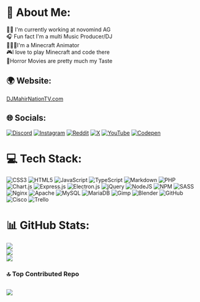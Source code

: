 # 💫 About Me:
👩‍💻 I'm currently working at novomind AG<br>🎧 Fun fact I'm a multi Music Producer/DJ<br>🏃‍♂️‍➡️I'm a Minecraft Animator<br>🎮I love to play Minecraft and code there<br>👻Horror Movies are pretty much my Taste<br>

## 🌍 Website:
[DJMahirNationTV.com](https://djmahirnationtv.com)

## 🌐 Socials:
[![Discord](https://img.shields.io/badge/Discord-%237289DA.svg?logo=discord&logoColor=white)](https://discord.gg/djmahirnationtv) [![Instagram](https://img.shields.io/badge/Instagram-%23E4405F.svg?logo=Instagram&logoColor=white)](https://instagram.com/dj_mahir_nation_tv) [![Reddit](https://img.shields.io/badge/Reddit-%23FF4500.svg?logo=Reddit&logoColor=white)](https://reddit.com/user/djmahirnationtv) [![X](https://img.shields.io/badge/X-black.svg?logo=X&logoColor=white)](https://x.com/djmahirnationtv) [![YouTube](https://img.shields.io/badge/YouTube-%23FF0000.svg?logo=YouTube&logoColor=white)](https://youtube.com/@UCFfTTLCOKqTHVy_PBwKvanA) [![Codepen](https://img.shields.io/badge/Codepen-000000?style=for-the-badge&logo=codepen&logoColor=white)](https://codepen.io/djmahirnationtv) 

# 💻 Tech Stack:
![CSS3](https://img.shields.io/badge/css3-%231572B6.svg?style=for-the-badge&logo=css3&logoColor=white) ![HTML5](https://img.shields.io/badge/html5-%23E34F26.svg?style=for-the-badge&logo=html5&logoColor=white) ![JavaScript](https://img.shields.io/badge/javascript-%23323330.svg?style=for-the-badge&logo=javascript&logoColor=%23F7DF1E) ![TypeScript](https://img.shields.io/badge/typescript-%23007ACC.svg?style=for-the-badge&logo=typescript&logoColor=white) ![Markdown](https://img.shields.io/badge/markdown-%23000000.svg?style=for-the-badge&logo=markdown&logoColor=white) ![PHP](https://img.shields.io/badge/php-%23777BB4.svg?style=for-the-badge&logo=php&logoColor=white) ![Chart.js](https://img.shields.io/badge/chart.js-F5788D.svg?style=for-the-badge&logo=chart.js&logoColor=white) ![Express.js](https://img.shields.io/badge/express.js-%23404d59.svg?style=for-the-badge&logo=express&logoColor=%2361DAFB) ![Electron.js](https://img.shields.io/badge/Electron-191970?style=for-the-badge&logo=Electron&logoColor=white) ![jQuery](https://img.shields.io/badge/jquery-%230769AD.svg?style=for-the-badge&logo=jquery&logoColor=white) ![NodeJS](https://img.shields.io/badge/node.js-6DA55F?style=for-the-badge&logo=node.js&logoColor=white) ![NPM](https://img.shields.io/badge/NPM-%23CB3837.svg?style=for-the-badge&logo=npm&logoColor=white) ![SASS](https://img.shields.io/badge/SASS-hotpink.svg?style=for-the-badge&logo=SASS&logoColor=white) ![Nginx](https://img.shields.io/badge/nginx-%23009639.svg?style=for-the-badge&logo=nginx&logoColor=white) ![Apache](https://img.shields.io/badge/apache-%23D42029.svg?style=for-the-badge&logo=apache&logoColor=white) ![MySQL](https://img.shields.io/badge/mysql-4479A1.svg?style=for-the-badge&logo=mysql&logoColor=white) ![MariaDB](https://img.shields.io/badge/MariaDB-003545?style=for-the-badge&logo=mariadb&logoColor=white) ![Gimp](https://img.shields.io/badge/Gimp-657D8B?style=for-the-badge&logo=gimp&logoColor=FFFFFF) ![Blender](https://img.shields.io/badge/blender-%23F5792A.svg?style=for-the-badge&logo=blender&logoColor=white) ![GitHub](https://img.shields.io/badge/github-%23121011.svg?style=for-the-badge&logo=github&logoColor=white) ![Cisco](https://img.shields.io/badge/cisco-%23049fd9.svg?style=for-the-badge&logo=cisco&logoColor=black) ![Trello](https://img.shields.io/badge/Trello-%23026AA7.svg?style=for-the-badge&logo=Trello&logoColor=white)
# 📊 GitHub Stats:
![](https://github-readme-stats.vercel.app/api?username=DJMahirNationTV&theme=vue-dark&hide_border=true&include_all_commits=true&count_private=false)<br/>
![](https://github-readme-streak-stats.herokuapp.com/?user=DJMahirNationTV&theme=vue-dark&hide_border=true)<br/>
![](https://github-readme-stats.vercel.app/api/top-langs/?username=DJMahirNationTV&theme=vue-dark&hide_border=true&include_all_commits=true&count_private=false&layout=compact)

### 🔝 Top Contributed Repo
![](https://github-contributor-stats.vercel.app/api?username=DJMahirNationTV&limit=5&theme=vue-dark&combine_all_yearly_contributions=true)
---
